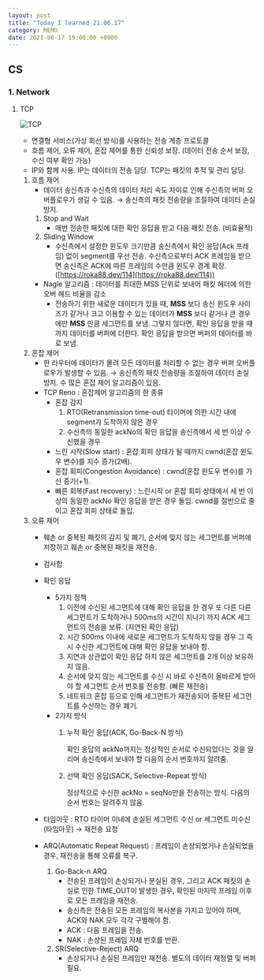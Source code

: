 ```yaml
---
layout: post
title: "Today I learned 21.06.17"
category: MEMO
date: 2021-06-17 19:00:00 +0900
---
```

## CS

### 1. Network

1. TCP

    ![TCP](https://user-images.githubusercontent.com/77161691/126037754-b5dca10a-a598-41e5-a3da-e8e16b70cbda.png)

    - 연결형 서비스(가상 회선 방식)를 사용하는 전송 계층 프로토콜
    - 흐름 제어, 오류 제어, 혼잡 제어를 통한 신뢰성 보장. (데이터 전송 순서 보장, 수신 여부 확인 가능)
    - IP와 함께 사용. IP는 데이터의 전송 담당. TCP는 패킷의 추적 및 관리 담당.
    1. 흐름 제어
        - 데이터 송신측과 수신측의 데이터 처리 속도 차이로 인해 수신측의 버퍼 오버플로우가 생길 수 있음. → 송신측의 패킷 전송량을 조절하여 데이터 손실 방지.
        1. Stop and Wait
            - 매번 전송한 패킷에 대한 확인 응답을 받고 다음 패킷 전송. (비효율적)
        2. Sliding Window
            - 수신측에서 설정한 윈도우 크기만큼 송신측에서 확인 응답(Ack 프레임) 없이 segment를 우선 전송. 수신측으로부터 ACK 프레임을 받으면 송신측은 ACK에 따른 프레임의 수만큼 윈도우 경계 확장. ([https://roka88.dev/114](https://roka88.dev/114))
        - Nagle 알고리즘 : 데이터를 최대한 MSS 단위로 보내어 패킷 헤더에 의한 오버 헤드 비율을 감소
            - 전송하기 위한 새로운 데이터가 있을 때, **MSS** 보다 송신 윈도우 사이즈가 같거나 크고 이용할 수 있는 데이터가 **MSS** 보다 같거나 큰 경우에만 **MSS** 만큼 세그먼트를 보냄. 그렇지 않다면, 확인 응답을 받을 때 까지 데이터를 버퍼에 더한다. 확인 응답을 받으면 버퍼의 데이터를 바로 보냄.
    2. 혼잡 제어
        - 한 라우터에 데이터가 몰려 모든 데이터를 처리할 수 없는 경우 버퍼 오버플로우가 발생할 수 있음. → 송신측의 패킷 전송량을 조절하여 데이터 손실 방지. 수 많은 혼잡 제어 알고리즘이 있음.
        - TCP Reno : 혼잡제어 알고리즘의 한 종류
            - 혼잡 감지
                1. RTO(Retransmission time-out) 타이머에 의한 시간 내에 segment가 도착하지 않은 경우
                2. 수신측의 동일한 ackNo의 확인 응답을 송신측에서 세 번 이상 수신했을 경우
            - 느린 시작(Slow start) : 혼잡 회피 상태가 될 때까지 cwnd(혼잡 윈도우 변수)를 지수 증가(2배).
            - 혼잡 회피(Congestion Avoidance) : cwnd(혼잡 윈도우 변수)를 가산 증가(+1).
            - 빠른 회복(Fast recovery) : 느린시작 or 혼잡 회피 상태에서 세 번 이상의 동일한 ackNo 확인 응답을 받은 경우 돌입. cwnd를 절반으로 줄이고 혼잡 회피 상태로 돌입.
    3. 오류 제어
        - 훼손 or 중복된 패킷의 감지 및 폐기, 순서에 맞지 않는 세그먼트를 버퍼에 저장하고 훼손 or 중복된 패킷을 재전송.
        - 검사합
        - 확인 응답
            - 5가지 정책
                1. 이전에 수신된 세그먼트에 대해 확인 응답을 한 경우 또 다른 다른 세그먼트가 도착하거나 500ms의 시간이 지나기 까지 ACK 세그먼트의 전송을 보류. (지연된 확인 응답)
                2. 시간 500ms 이내에 새로운 세그먼트가 도착하지 않을 경우 그 즉시 수신한 세그먼트에 대해 확인 응답을 보내야 함.
                3. 지연과 상관없이 확인 응답 하지 않은 세그먼트를 2개 이상 보유하지 않음.
                4. 순서에 맞지 않는 세그먼트를 수신 시 바로 수신측이 올바르게 받아야 할 세그먼트 순서 번호를 전송함. (빠른 재전송)
                5. 네트워크 혼잡 등으로 인해 세그먼트가 재전송되어 중복된 세그먼트를 수신하는 경우 폐기.
            - 2가지 방식
                1. 누적 확인 응답(ACK, Go-Back-N 방식)

                    확인 응답의 ackNo까지는 정상적인 순서로 수신되었다는 것을 알리며 송신측에서 보내야 할 다음의 순서 번호까지 알려줌.

                2. 선택 확인 응답(SACK, Selective-Repeat 방식)

                    정상적으로 수신한 ackNo = seqNo만을 전송하는 방식. 다음의 순서 번호는 알려주지 않음.

        - 타임아웃 : RTO 타이머 이내에 손실된 세그먼트 수신 or 세그먼트 미수신(타임아웃) → 재전송 요청
        - ARQ(Automatic Repeat Request) : 프레임이 손상되었거나 손실되었을 경우, 재전송을 통해 오류를 복구.
            1. Go-Back-n ARQ
                - 전송된 프레임이 손상되거나 분실된 경우, 그리고 ACK 패킷의 손실로 인한 TIME_OUT이 발생한 경우, 확인된 마지막 프레임 이후로 모든 프레임을 재전송.
                - 송신측은 전송된 모든 프레임의 복사본을 가지고 있어야 하며, ACK와 NAK 모두 각각 구별해야 함.
                - ACK : 다음 프레임을 전송.
                - NAK : 손상된 프레임 자체 번호를 반환.
            2. SR(Selective-Reject) ARQ
                - 손상되거나 손실된 프레임만 재전송. 별도의 데이터 재정렬 및 버퍼 필요.
